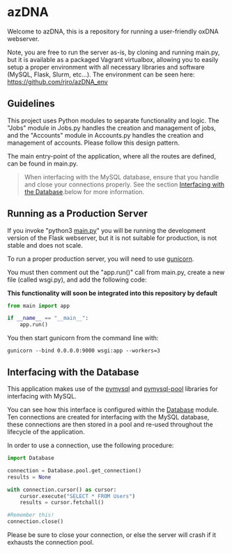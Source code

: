 # azDNA

Welcome to azDNA, this is a repository for running a user-friendly oxDNA webserver. 

Note, you are free to run the server as-is, by cloning and running main.py, but it is available as a packaged Vagrant virtualbox, allowing you to easily setup a proper environment with all necessary libraries and software (MySQL, Flask, Slurm, etc...). The environment can be seen here: https://github.com/rjro/azDNA_env

## Guidelines

This project uses Python modules to separate functionality and logic. The "Jobs" module in Jobs.py handles the creation and management of jobs, and the "Accounts" module in Accounts.py handles the creation and management of accounts. Please follow this design pattern.

The main entry-point of the application, where all the routes are defined, can be found in main.py.

> When interfacing with the MySQL database, ensure that you handle and close your connections properly. See the section [Interfacing with the Database](#Interfacing-with-the-Database).below for more information.

## Running as a Production Server

If you invoke "python3 [main.py](main.py)" you will be running the development version of the Flask webserver, but it is not suitable for production, is not stable and does not scale. 

To run a proper production server, you will need to use [gunicorn](https://pypi.org/project/gunicorn/).

You must then comment out the "app.run()" call from main.py, create a new file (called wsgi.py), and add the following code:

**This functionality will soon be integrated into this repository by default**

```python
from main import app

if __name__ == "__main__":
    app.run()
```

You then start gunicorn from the command line with:

```
gunicorn --bind 0.0.0.0:9000 wsgi:app --workers=3
```

## Interfacing with the Database

This application makes use of the [pymysql](https://pypi.org/project/PyMySQL/) and [pymysql-pool](https://pypi.org/project/pymysql-pool/) libraries for interfacing with MySQL.

You can see how this interface is configured within the [Database](Database.py) module. Ten connections are created for interfacing with the MySQL database, these connections are then stored in a pool and re-used throughout  the lifecycle of the application.

In order to use a connection, use the following procedure:
```python
import Database

connection = Database.pool.get_connection()
results = None

with connection.cursor() as cursor:
	cursor.execute("SELECT * FROM Users")
	results = cursor.fetchall()

#Remember this!
connection.close()
```

Please be sure to close your connection, or else the server will crash if it exhausts the connection pool.